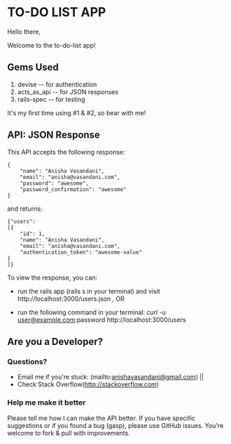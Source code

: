 # TO-DO LIST APP

Hello there,

Welcome to the to-do-list app!

## Gems Used

1. devise -- for authentication 
2. acts_as_api -- for JSON responses
3. rails-spec -- for testing

It's my first time using #1 & #2, so bear with me! 

## API: JSON Response

This API accepts the following response:

```
{
    "name": "Anisha Vasandani",
    "email": "anisha@vasandani.com",
    "password": "awesome",
    "password_confirmation": "awesome"
}
```

and returns:

```
{"users":
[{
    "id": 1,
    "name": "Anisha Vasandani",
    "email": "anisha@vasandani.com",
    "authentication_token": "awesome-value"
}
]}
```

To view the response, you can:

* run the rails app (rails s in your terminal) and visit http://localhost:3000/users.json , OR

* run the following command in your terminal:
curl -u user@example.com:password http://localhost:3000/users

## Are you a Developer?

### Questions?

* Email me if you're stuck: (mailto:anishavasandani@gmail.com) || 
* Check Stack Overflow(http://stackoverflow.com)

### Help me make it better

Please tell me how I can make the API better. If you have specific suggestions or if you found a bug (gasp), please use GitHub issues. You're welcome to fork & pull with improvements.

